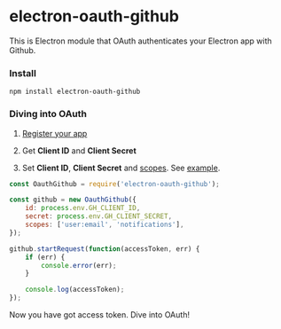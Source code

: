 # electron-oauth-github
This is Electron module that OAuth authenticates your Electron app with Github.

### Install
```
npm install electron-oauth-github
```

### Diving into OAuth
1. [Register your app](https://github.com/settings/developers)

2. Get **Client ID** and **Client Secret**

3. Set **Client ID**, **Client Secret** and [scopes](https://developer.github.com/v3/oauth/#scopes). See [example](https://github.com/uraway/electron-oauth-github/tree/master/example).

```javascript
const OauthGithub = require('electron-oauth-github');

const github = new OauthGithub({
    id: process.env.GH_CLIENT_ID,
    secret: process.env.GH_CLIENT_SECRET,
    scopes: ['user:email', 'notifications'],
});

github.startRequest(function(accessToken, err) {
    if (err) {
        console.error(err);
    }

    console.log(accessToken);
});

```

Now you have got access token. Dive into OAuth!
